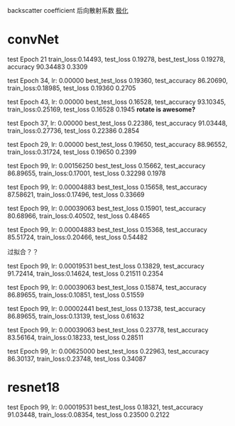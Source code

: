 backscatter coefficient 后向散射系数
[极化](https://zhidao.baidu.com/question/433786349728507724.html)

# convNet
<!-- weight_decay=0.01, no data augmentation -->
test Epoch 21 train_loss:0.14493, test_loss 0.19278, best_test_loss 0.19278, accuracy 90.34483    0.3309 
<!-- weight_decay=0.01, resize random crop -->
test Epoch 34, lr: 0.00000 best_test_loss 0.19360, test_accuracy 86.20690, train_loss:0.18985, test_loss 0.19360  0.2705 
<!-- weight_decay=0.01, pad, reiseze random crop -->
test Epoch 43, lr: 0.00000 best_test_loss 0.16528, test_accuracy 93.10345, train_loss:0.25169, test_loss 0.16528 0.1945  **rotate is awesome?**
<!-- weight_decay=0.01, flip, pad, resize random crop -->
test Epoch 37, lr: 0.00000 best_test_loss 0.22386, test_accuracy 91.03448, train_loss:0.27736, test_loss 0.22386  0.2854
<!-- weight_decay=0.01, rotate, flip, pad, random crop-->
test Epoch 29, lr: 0.00000 best_test_loss 0.19650, test_accuracy 88.96552, train_loss:0.31724, test_loss 0.19650  0.2399
<!-- batch_size=64, weight_decay=0.01, speckle noise, pad, resize random crop -->
test Epoch 99, lr: 0.00156250 best_test_loss 0.15662, test_accuracy 86.89655, train_loss:0.17001, test_loss 0.32298   0.1978
<!-- batch_size=64, weight_decay=0.01,  salter and pepper noise, speckle noise, pad, resize random crop -->
test Epoch 99, lr: 0.00004883 best_test_loss 0.15658, test_accuracy 87.58621, train_loss:0.17496, test_loss 0.33669
<!-- batch_size=64, weight_decay=0.001, salter and pepper noise, speckle noise, pad, resize random crop -->
test Epoch 99, lr: 0.00039063 best_test_loss 0.15901, test_accuracy 80.68966, train_loss:0.40502, test_loss 0.48465
<!-- batch_size=128, weight_decay=0.001, salter and pepper noise, speckle noise, pad, resize random crop -->
test Epoch 99, lr: 0.00004883 best_test_loss 0.15368, test_accuracy 85.51724, train_loss:0.20466, test_loss 0.54482
<!-- add min value, batch_size=128, weight_decay=0.001, salter and pepper noise, speckle noise, pad, resize random crop -->  过拟合？？
test Epoch 99, lr: 0.00019531 best_test_loss 0.13829, test_accuracy 91.72414, train_loss:0.14624, test_loss 0.21511  0.2354
<!-- sub min value, batch_size=128, weight_decay=0.001, salter and pepper noise, speckle noise, pad, resize random crop -->  
test Epoch 99, lr: 0.00039063 best_test_loss 0.15874, test_accuracy 86.89655, train_loss:0.10851, test_loss 0.51559
<!-- sub min value, pad, resize random crop -->
test Epoch 99, lr: 0.00002441 best_test_loss 0.13738, test_accuracy 86.89655, train_loss:0.13139, test_loss 0.61632
<!-- speckle filter 没有帮助-->
test Epoch 99, lr: 0.00039063 best_test_loss 0.23778, test_accuracy 83.56164, train_loss:0.18233, test_loss 0.28511
<!-- band_3 sqrt(band_1**2 + band_2**2) 没有帮助-->
test Epoch 99, lr: 0.00625000 best_test_loss 0.22963, test_accuracy 86.30137, train_loss:0.23748, test_loss 0.34087



# resnet18
<!-- pad, resize random crop -->
test Epoch 99, lr: 0.00019531 best_test_loss 0.18321, test_accuracy 91.03448, train_loss:0.08354, test_loss 0.23500 0.2122

<!-- speckle noise, pad, resize random crop -->
